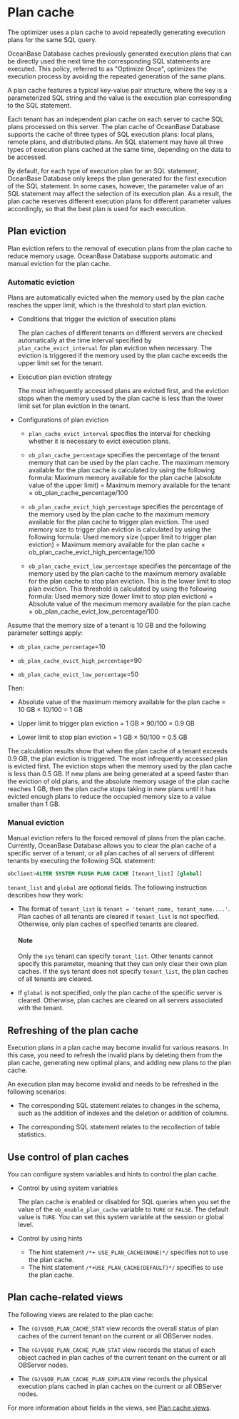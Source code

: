 # Plan cache

The optimizer uses a plan cache to avoid repeatedly generating execution plans for the same SQL query.

OceanBase Database caches previously generated execution plans that can be directly used the next time the corresponding SQL statements are executed. This policy, referred to as "Optimize Once", optimizes the execution process by avoiding the repeated generation of the same plans.

A plan cache features a typical key-value pair structure, where the key is a parameterized SQL string and the value is the execution plan corresponding to the SQL statement.

Each tenant has an independent plan cache on each server to cache SQL plans processed on this server. The plan cache of OceanBase Database supports the cache of three types of SQL execution plans: local plans, remote plans, and distributed plans. An SQL statement may have all three types of execution plans cached at the same time, depending on the data to be accessed.

By default, for each type of execution plan for an SQL statement, OceanBase Database only keeps the plan generated for the first execution of the SQL statement. In some cases, however, the parameter value of an SQL statement may affect the selection of its execution plan. As a result, the plan cache reserves different execution plans for different parameter values accordingly, so that the best plan is used for each execution.

## Plan eviction

Plan eviction refers to the removal of execution plans from the plan cache to reduce memory usage. OceanBase Database supports automatic and manual eviction for the plan cache.

### Automatic eviction

Plans are automatically evicted when the memory used by the plan cache reaches the upper limit, which is the threshold to start plan eviction.

* Conditions that trigger the eviction of execution plans

   The plan caches of different tenants on different servers are checked automatically at the time interval specified by `plan_cache_evict_interval` for plan eviction when necessary. The eviction is triggered if the memory used by the plan cache exceeds the upper limit set for the tenant.

* Execution plan eviction strategy

   The most infrequently accessed plans are evicted first, and the eviction stops when the memory used by the plan cache is less than the lower limit set for plan eviction in the tenant.

* Configurations of plan eviction

   * `plan_cache_evict_interval` specifies the interval for checking whether it is necessary to evict execution plans.

   * `ob_plan_cache_percentage` specifies the percentage of the tenant memory that can be used by the plan cache. The maximum memory available for the plan cache is calculated by using the following formula: Maximum memory available for the plan cache (absolute value of the upper limit) = Maximum memory available for the tenant × ob_plan_cache_percentage/100

   * `ob_plan_cache_evict_high_percentage` specifies the percentage of the memory used by the plan cache to the maximum memory available for the plan cache to trigger plan eviction. The used memory size to trigger plan eviction is calculated by using the following formula: Used memory size (upper limit to trigger plan eviction) = Maximum memory available for the plan cache × ob_plan_cache_evict_high_percentage/100

   * `ob_plan_cache_evict_low_percentage` specifies the percentage of the memory used by the plan cache to the maximum memory available for the plan cache to stop plan eviction. This is the lower limit to stop plan eviction. This threshold is calculated by using the following formula: Used memory size (lower limit to stop plan eviction) = Absolute value of the maximum memory available for the plan cache × ob_plan_cache_evict_low_percentage/100

Assume that the memory size of a tenant is 10 GB and the following parameter settings apply:

* `ob_plan_cache_percentage`=10

* `ob_plan_cache_evict_high_percentage`=90

* `ob_plan_cache_evict_low_percentage`=50

Then:

* Absolute value of the maximum memory available for the plan cache = 10 GB × 10/100 = 1 GB

* Upper limit to trigger plan eviction = 1 GB × 90/100 = 0.9 GB

* Lower limit to stop plan eviction = 1 GB × 50/100 = 0.5 GB

The calculation results show that when the plan cache of a tenant exceeds 0.9 GB, the plan eviction is triggered. The most infrequently accessed plan is evicted first. The eviction stops when the memory used by the plan cache is less than 0.5 GB. If new plans are being generated at a speed faster than the eviction of old plans, and the absolute memory usage of the plan cache reaches 1 GB, then the plan cache stops taking in new plans until it has evicted enough plans to reduce the occupied memory size to a value smaller than 1 GB.

### Manual eviction

Manual eviction refers to the forced removal of plans from the plan cache. Currently, OceanBase Database allows you to clear the plan cache of a specific server of a tenant, or all plan caches of all servers of different tenants by executing the following SQL statement:

```sql
obclient>ALTER SYSTEM FLUSH PLAN CACHE [tenant_list] [global]
```

`tenant_list` and `global` are optional fields. The following instruction describes how they work:

* The format of `tenant_list` is `tenant = 'tenant_name, tenant_name....'`. Plan caches of all tenants are cleared if `tenant_list` is not specified. Otherwise, only plan caches of specified tenants are cleared.

  <main id="notice" type='explain'>
    <h4>Note</h4>
    <p>Only the <code>sys</code> tenant can specify <code>tenant_list</code>. Other tenants cannot specify this parameter, meaning that they can only clear their own plan caches. If the sys tenant does not specify <code>tenant_list</code>, the plan caches of all tenants are cleared. </p>
  </main>

* If `global` is not specified, only the plan cache of the specific server is cleared. Otherwise, plan caches are cleared on all servers associated with the tenant.

## Refreshing of the plan cache

Execution plans in a plan cache may become invalid for various reasons. In this case, you need to refresh the invalid plans by deleting them from the plan cache, generating new optimal plans, and adding new plans to the plan cache.

An execution plan may become invalid and needs to be refreshed in the following scenarios:

* The corresponding SQL statement relates to changes in the schema, such as the addition of indexes and the deletion or addition of columns.

* The corresponding SQL statement relates to the recollection of table statistics.

## Use control of plan caches

You can configure system variables and hints to control the plan cache.

* Control by using system variables

   The plan cache is enabled or disabled for SQL queries when you set the value of the `ob_enable_plan_cache` variable to `TURE` or `FALSE`. The default value is `TURE`. You can set this system variable at the session or global level.

* Control by using hints

   * The hint statement `/*+ USE_PLAN_CACHE(NONE)*/` specifies not to use the plan cache.
   * The hint statement `/*+USE_PLAN_CACHE(DEFAULT)*/` specifies to use the plan cache.

## Plan cache-related views

The following views are related to the plan cache:

* The `(G)V$OB_PLAN_CACHE_STAT` view records the overall status of plan caches of the current tenant on the current or all OBServer nodes.

* The `(G)V$OB_PLAN_CACHE_PLAN_STAT` view records the status of each object cached in plan caches of the current tenant on the current or all OBServer nodes.

* The `(G)V$OB_PLAN_CACHE_PLAN_EXPLAIN` view records the physical execution plans cached in plan caches on the current or all OBServer nodes.


For more information about fields in the views, see [Plan cache views](../400.sql-optimization/300.monitor-sql-execution-performance/300.plan-cache-view.md).
